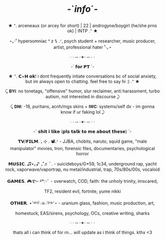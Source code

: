 # <p align="center">-`*info*´-</p>
<p align="center">★ ⁺. arceneaux (or arcey for short) | 22 | androgyne/boygirl (he/she prns ok) | INTP .⁺ ★</p>
<p align="center">⋆｡‧˚ hypersomniac ᶻ 𝗓 𐰁 .ᐟ, psych student + researcher, music producer, artist, professional hater ˚‧｡⋆</p>
<p align="center">· · ─ ·✶· ─ · ·</p>
<p align="center">-` 𝗳𝗼𝗿 𝗣𝗧 ´-</p> 
<p align="center">★ ⁺. 𝗖+𝗛 𝗼𝗸! i dont frequently intiate conversations bc of social anxiety, but im always open to chatting. feel free to say hi :) .⁺ ★</p>
<p align="center">⤹ 𝗕𝗬𝗜: no tonetags, "offensive" humor, slur reclaimer, anti harassment, turbo autism, not interested in discourse ⤸</p>
<p align="center">⤹ 𝗗𝗡𝗜: -18, puritans, acnh/mgs skins + 𝗜𝗪𝗖: systems/self dx - im gonna know if ur faking lol ⤸
<p align="center">· · ─ ·✶· ─ · ·</p>
<p align="center">-` 𝘀𝗵𝗶𝘁 𝗶 𝗹𝗶𝗸𝗲 (𝗽𝗹𝘀 𝘁𝗮𝗹𝗸 𝘁𝗼 𝗺𝗲 𝗮𝗯𝗼𝘂𝘁 𝘁𝗵𝗲𝘀𝗲) ´-</p> 
<p align="center">𝗧𝗩/𝗙𝗜𝗟𝗠. ݁₊ ⊹ . 📽.ᐟ - JJBA, chobits, naruto, squid game, "male manipulator" movies, tron, forensic files, documentaries, psychological horror</p>
<p align="center">𝗠𝗨𝗦𝗜𝗖. ♫⋆｡♪ ₊˚♬ ﾟ. - suicideboys/G*59, 1c34, underground rap, yacht rock, vaporwave/vaportrap, nu metal/industrial, trap, 70s/80s/00s, vocaloid</p>
<p align="center">𝗚𝗔𝗠𝗘𝗦. 🎮࿐ ࿔*:･ﾟ - overwatch, COD, faith: the unholy trinity, imscared, TF2, resident evil, fortnite, yume nikki</p>
<p align="center">𝗢𝗧𝗛𝗘𝗥. ⋆༺𓆩☠︎︎𓆪༻⋆ - uranium glass, fashion, music production, art, homestuck, EAS/sirens, psychology, OCs, creative writing, sharks</p>
<p align="center">· · ─ ·✶· ─ · ·</p>
<p align="center"> thats all i can think of for rn... will update as i think of things. kthx <3 </p>
